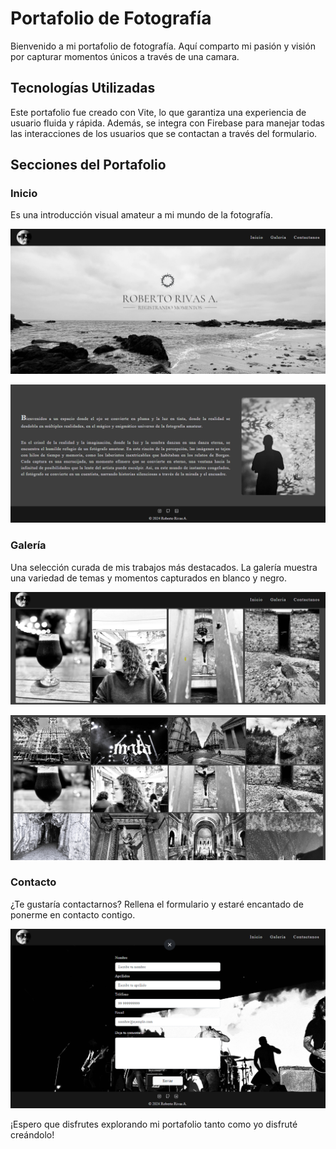# Portafolio de Fotografía

Bienvenido a mi portafolio de fotografía. Aquí comparto mi pasión y visión por capturar momentos únicos a través de una camara.

## Tecnologías Utilizadas

Este portafolio fue creado con Vite, lo que garantiza una experiencia de usuario fluida y rápida. Además, se integra con Firebase para manejar todas las interacciones de los usuarios que se contactan a través del formulario.

## Secciones del Portafolio

### Inicio

Es una introducción visual amateur a mi mundo de la fotografía.

![](/public/imagesREADME/inicio.png)

![](/public/imagesREADME/seccion.png)


### Galería 

Una selección curada de mis trabajos más destacados. La galería muestra una variedad de temas y momentos capturados en blanco y negro.

![](/public/imagesREADME/galeria.png)

![](/public/imagesREADME/galeria2.png)

### Contacto 

¿Te gustaría contactarnos? Rellena el formulario y estaré encantado de ponerme en contacto contigo.


![](/public/imagesREADME/contactos.png)


¡Espero que disfrutes explorando mi portafolio tanto como yo disfruté creándolo!
